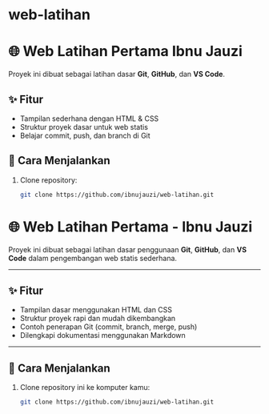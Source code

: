 # web-latihan
# 🌐 Web Latihan Pertama Ibnu Jauzi

Proyek ini dibuat sebagai latihan dasar **Git**, **GitHub**, dan **VS Code**.

## ✨ Fitur
- Tampilan sederhana dengan HTML & CSS
- Struktur proyek dasar untuk web statis
- Belajar commit, push, dan branch di Git

## 🚀 Cara Menjalankan
1. Clone repository:
   ```bash
   git clone https://github.com/ibnujauzi/web-latihan.git
# 🌐 Web Latihan Pertama - Ibnu Jauzi

Proyek ini dibuat sebagai latihan dasar penggunaan **Git**, **GitHub**, dan **VS Code** dalam pengembangan web statis sederhana.

---

## ✨ Fitur
- Tampilan dasar menggunakan HTML dan CSS
- Struktur proyek rapi dan mudah dikembangkan
- Contoh penerapan Git (commit, branch, merge, push)
- Dilengkapi dokumentasi menggunakan Markdown

---

## 🚀 Cara Menjalankan
1. Clone repository ini ke komputer kamu:
   ```bash
   git clone https://github.com/ibnujauzi/web-latihan.git
